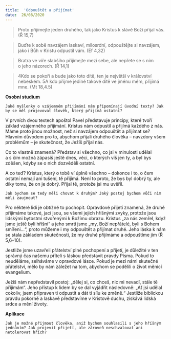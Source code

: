 ```yaml
---
title:  'Odpouštět a přijímat'
date:  26/08/2020
---
```


> <p></p>
> Proto přijímejte jeden druhého, tak jako Kristus k slávě Boží přijal vás. (Ř 15,7)

> <p></p>
> Buďte k sobě navzájem laskaví, milosrdní, odpouštějte si navzájem, jako i Bůh v Kristu odpustil vám. (Ef 4,32)

> <p></p>
> Bratra ve víře slabšího přijímejte mezi sebe, ale nepřete se s ním o jeho názorech. (Ř 14,1)

> <p></p>
> 4Kdo se pokoří a bude jako toto dítě, ten je největší v království nebeském. 5A kdo přijme jediné takové dítě ve jménu mém, přijímá mne. (Mt 18,4.5)

**Osobní studium**

`Jaké myšlenky o vzájemném přijímání nám připomínají úvodní texty? Jak by se měl projevovat člověk, který přijímá ostatní?`

V prvních dvou textech apoštol Pavel představuje principy, které tvoří základ vzájemného přijímání. Kristus nám odpustil a přijímá každého z nás. Máme proto jinou možnost, než si navzájem odpouštět a přijímat se? Hlavním důvodem pro to, abychom přijali druhého člověka – navzdory všem problémům – je skutečnost, že Ježíš přijal nás.

Co to vlastně znamená? Představ si všechno, co jsi v minulosti udělal a s čím možná zápasíš ještě dnes, věci, o kterých víš jen ty, a byl bys zděšen, kdyby se o nich dozvěděli ostatní.

A co teď? Kristus, který o tobě ví úplně všechno – dokonce i to, o čem ostatní nemají ani tušení, tě přijímá. Není to proto, že bys byl dobrý ty, ale díky tomu, že on je dobrý. Přijal tě, protože jsi mu uvěřil.

`Jak bychom se tedy měli chovat k druhým? Jaký postoj bychom vůči nim měli zaujmout?`

Pro některé lidi je obtížné to pochopit. Opravdové přijetí znamená, že druhé přijímáme takové, jací jsou, se všemi jejich hříšnými zvyky, protože jsou lidskými bytostmi stvořenými k Božímu obrazu. Kristus „za nás zemřel, když jsme ještě byli hříšní“ a jeho smrtí jsme „my, Boží nepřátelé, byli s Bohem smířeni...“, proto můžeme i my odpouštět a přijímat druhé. Jeho láska k nám se stala základem skutečnosti, že my druhé přijímáme a odpouštíme jim (Ř 5,6–10).

Jestliže jsme uzavřeli přátelství plné pochopení a přijetí, je důležité v ten správný čas našemu příteli s láskou představit pravdy Písma. Pokud to neuděláme, selháváme v opravdové lásce. Pokud je mezi námi skutečné přátelství, mělo by nám záležet na tom, abychom se podělili o život měnící evangelium.

Ježíš nám nepředstavil postoj: „dělej si, co chceš, nic mi nevadí, stále tě přijímám“. Jeho přístup k lidem by se dal vyjádřit následovně: „Ať jsi udělal cokoliv, jsem připraven ti odpustit a dát ti sílu ke změně.“ Jestliže biblickou pravdu pokorně a laskavě představíme v Kristově duchu, získává lidská srdce a mění životy.

**Aplikace**

`Jak je možné přijmout člověka, aniž bychom souhlasili s jeho hříšným jednáním? Jak projevit přijetí, ale zároveň neschvalovat ani netolerovat hřích?`